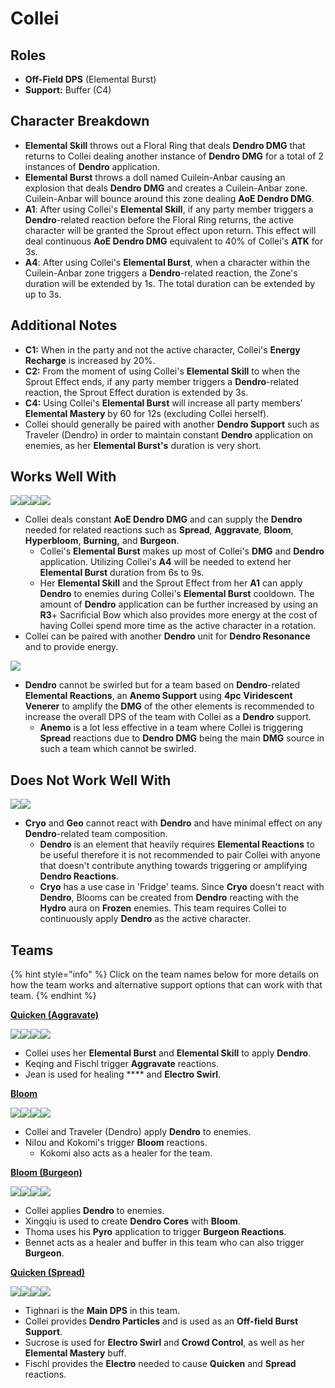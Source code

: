 # Collei

## Roles

* **Off-Field DPS** (Elemental Burst)
* **Support:** Buffer (C4)

## Character Breakdown

* **Elemental Skill** throws out a Floral Ring that deals **Dendro DMG** that returns to Collei dealing another instance of **Dendro DMG** for a total of 2 instances of **Dendro** application.
* **Elemental Burst** throws a doll named Cuilein-Anbar causing an explosion that deals **Dendro DMG** and creates a Cuilein-Anbar zone. Cuilein-Anbar will bounce around this zone dealing **AoE Dendro DMG**.
* **A1**: After using Collei's **Elemental Skill**, if any party member triggers a **Dendro**-related reaction before the Floral Ring returns, the active character will be granted the Sprout effect upon return. This effect will deal continuous **AoE Dendro DMG** equivalent to 40% of Collei's **ATK** for 3s.
* **A4**: After using Collei's **Elemental Burst**, when a character within the Cuilein-Anbar zone triggers a **Dendro**-related reaction, the Zone's duration will be extended by 1s. The total duration can be extended by up to 3s.

## Additional Notes

* **C1:** When in the party and not the active character, Collei's **Energy Recharge** is increased by 20%.
* **C2:** From the moment of using Collei's **Elemental Skill** to when the Sprout Effect ends, if any party member triggers a **Dendro**-related reaction, the Sprout Effect duration is extended by 3s.
* **C4:** Using Collei's **Elemental Burst** will increase all party members' **Elemental Mastery** by 60 for 12s (excluding Collei herself).
* Collei should generally be paired with another **Dendro Support** such as Traveler (Dendro) in order to maintain constant **Dendro** application on enemies, as her **Elemental Burst's** duration is very short.

## Works Well With

![](../../.gitbook/assets/ui\_icon\_dendro.webp)![](../../.gitbook/assets/ui\_icon\_electro.webp)![](../../.gitbook/assets/ui\_icon\_hydro.webp)![](../../.gitbook/assets/ui\_icon\_pyro.webp)

* Collei deals constant **AoE Dendro DMG** and can supply the **Dendro** needed for related reactions such as **Spread**, **Aggravate**, **Bloom**, **Hyperbloom**, **Burning,** and **Burgeon**.&#x20;
  * Collei's **Elemental Burst** makes up most of Collei's **DMG** and **Dendro** application. Utilizing Collei's **A4** will be needed to extend her **Elemental Burst** duration from 6s to 9s.
  * Her **Elemental Skill** and the Sprout Effect from her **A1** can apply **Dendro** to enemies during Collei's **Elemental Burst** cooldown. The amount of **Dendro** application can be further increased by using an **R3**+ Sacrificial Bow which also provides more energy at the cost of having Collei spend more time as the active character in a rotation.&#x20;
* Collei can be paired with another **Dendro** unit for **Dendro Resonance** and to provide energy.

![](../../.gitbook/assets/ui\_icon\_anemo.webp)

* **Dendro** cannot be swirled but for a team based on **Dendro**-related **Elemental Reactions**, an **Anemo Support** using **4pc** **Viridescent Venerer** to amplify the **DMG** of the other elements is recommended to increase the overall DPS of the team with Collei as a **Dendro** support.
  * **Anemo** is a lot less effective in a team where Collei is triggering **Spread** reactions due to **Dendro DMG** being the main **DMG** source in such a team which cannot be swirled.

## Does Not Work Well With&#x20;

![](../../.gitbook/assets/ui\_icon\_cryo.webp)![](../../.gitbook/assets/ui\_icon\_geo.webp)

* **Cryo** and **Geo** cannot react with **Dendro** and have minimal effect on any **Dendro**-related team composition.
  * **Dendro** is an element that heavily requires **Elemental Reactions** to be useful therefore it is not recommended to pair Collei with anyone that doesn't contribute anything towards triggering or amplifying **Dendro Reactions**.
  * **Cryo** has a use case in 'Fridge' teams. Since **Cryo** doesn't react with **Dendro**, Blooms can be created from **Dendro** reacting with the **Hydro** aura on **Frozen** enemies. This team requires Collei to continuously apply **Dendro** as the active character.

## Teams

{% hint style="info" %}
Click on the team names below for more details on how the team works and alternative support options that can work with that team.
{% endhint %}

****[**Quicken (Aggravate)**](../../teams/quicken-aggravate.md)****

![](../../.gitbook/assets/ui\_avataricon\_keqing.png)![](../../.gitbook/assets/ui\_avataricon\_collei.png)![](../../.gitbook/assets/ui\_avataricon\_fischl.png)![](../../.gitbook/assets/ui\_avataricon\_jean.png)

* Collei uses her **Elemental Burst** and **Elemental Skill** to apply **Dendro**.
* Keqing and Fischl trigger **Aggravate** reactions.&#x20;
* Jean is used for healing **** and **Electro Swirl**.

****[**Bloom**](../../teams/anemo-1.md)****

![](../../.gitbook/assets/ui\_avataricon\_nilou.png)![](../../.gitbook/assets/ui\_avataricon\_collei.png)![](../../.gitbook/assets/ui\_avataricon\_traveler\_dendro.png)![](../../.gitbook/assets/ui\_avataricon\_kokomi.png)

* Collei and Traveler (Dendro) apply **Dendro** to enemies.
* Nilou and Kokomi's trigger **Bloom** reactions.&#x20;
  * Kokomi also acts as a healer for the team.

****[**Bloom (Burgeon)**](../../teams/bloom-burgeon.md)****

![](../../.gitbook/assets/ui\_avataricon\_thoma.png)![](../../.gitbook/assets/ui\_avataricon\_collei.png)![](../../.gitbook/assets/ui\_avataricon\_xingqiu.png)![](../../.gitbook/assets/ui\_avataricon\_bennett.png)

* Collei applies **Dendro** to enemies.
* Xingqiu is used to create **Dendro Cores** with **Bloom**.&#x20;
* Thoma uses his **Pyro** application to trigger **Burgeon Reactions**.&#x20;
* Bennet acts as a healer and buffer in this team who can also trigger **Burgeon**.

****[**Quicken (Spread)**](../../teams/quicken-spread.md)****

![](../../.gitbook/assets/ui\_avataricon\_tighnari.png)![](../../.gitbook/assets/ui\_avataricon\_fischl.png)![](../../.gitbook/assets/ui\_avataricon\_collei.png)![](../../.gitbook/assets/ui\_avataricon\_sucrose.png)

* Tighnari is the **Main DPS** in this team.
* Collei provides **Dendro Particles** and is used as an **Off-field Burst Support**.&#x20;
* Sucrose is used for **Electro Swirl** and **Crowd Control**, as well as her **Elemental Mastery** buff.
* Fischl provides the **Electro** needed to cause **Quicken** and **Spread** reactions.
